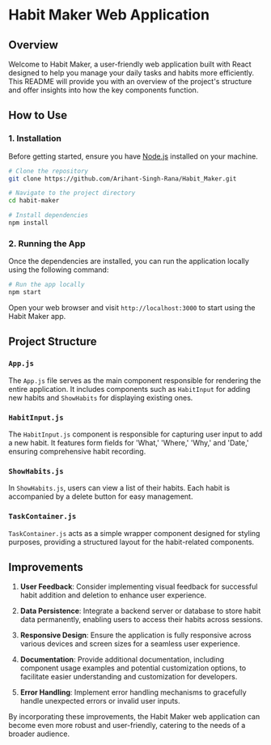 # Habit Maker Web Application

## Overview

Welcome to Habit Maker, a user-friendly web application built with React designed to help you manage your daily tasks and habits more efficiently. This README will provide you with an overview of the project's structure and offer insights into how the key components function.

## How to Use

### 1. Installation

Before getting started, ensure you have [Node.js](https://nodejs.org/) installed on your machine.

```bash
# Clone the repository
git clone https://github.com/Arihant-Singh-Rana/Habit_Maker.git

# Navigate to the project directory
cd habit-maker

# Install dependencies
npm install
```

### 2. Running the App

Once the dependencies are installed, you can run the application locally using the following command:

```bash
# Run the app locally
npm start
```

Open your web browser and visit `http://localhost:3000` to start using the Habit Maker app.

## Project Structure

### `App.js`

The `App.js` file serves as the main component responsible for rendering the entire application. It includes components such as `HabitInput` for adding new habits and `ShowHabits` for displaying existing ones.

### `HabitInput.js`

The `HabitInput.js` component is responsible for capturing user input to add a new habit. It features form fields for 'What,' 'Where,' 'Why,' and 'Date,' ensuring comprehensive habit recording.

### `ShowHabits.js`

In `ShowHabits.js`, users can view a list of their habits. Each habit is accompanied by a delete button for easy management.

### `TaskContainer.js`

`TaskContainer.js` acts as a simple wrapper component designed for styling purposes, providing a structured layout for the habit-related components.

## Improvements

1. **User Feedback**: Consider implementing visual feedback for successful habit addition and deletion to enhance user experience.

2. **Data Persistence**: Integrate a backend server or database to store habit data permanently, enabling users to access their habits across sessions.

3. **Responsive Design**: Ensure the application is fully responsive across various devices and screen sizes for a seamless user experience.

4. **Documentation**: Provide additional documentation, including component usage examples and potential customization options, to facilitate easier understanding and customization for developers.

5. **Error Handling**: Implement error handling mechanisms to gracefully handle unexpected errors or invalid user inputs.

By incorporating these improvements, the Habit Maker web application can become even more robust and user-friendly, catering to the needs of a broader audience.
